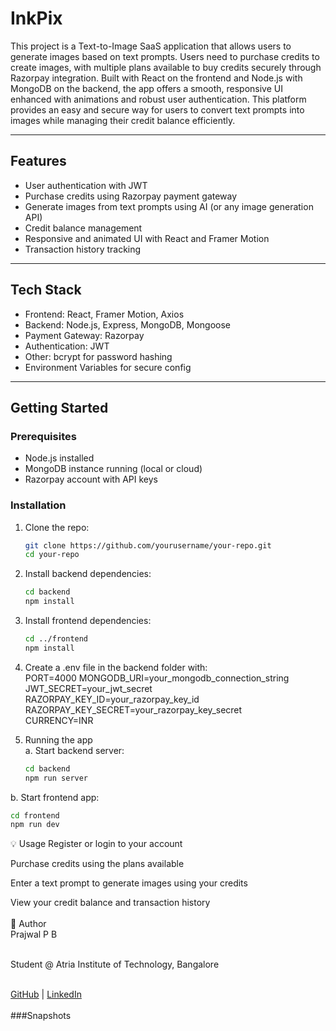 # InkPix 

This project is a Text-to-Image SaaS application that allows users to generate images based on text prompts. 
Users need to purchase credits to create images, with multiple plans available to buy credits securely through Razorpay integration. 
Built with React on the frontend and Node.js with MongoDB on the backend, the app offers a smooth, responsive UI enhanced with animations and robust user authentication. 
This platform provides an easy and secure way for users to convert text prompts into images while managing their credit balance efficiently.

---

## Features

- User authentication with JWT
- Purchase credits using Razorpay payment gateway
- Generate images from text prompts using AI (or any image generation API)
- Credit balance management
- Responsive and animated UI with React and Framer Motion
- Transaction history tracking

---

## Tech Stack

- Frontend: React, Framer Motion, Axios
- Backend: Node.js, Express, MongoDB, Mongoose
- Payment Gateway: Razorpay
- Authentication: JWT
- Other: bcrypt for password hashing
- Environment Variables for secure config

---

## Getting Started

### Prerequisites

- Node.js installed
- MongoDB instance running (local or cloud)
- Razorpay account with API keys

### Installation

1. Clone the repo:

   ```bash
   git clone https://github.com/yourusername/your-repo.git
   cd your-repo

2. Install backend dependencies:
   ```bash
   cd backend
   npm install

3. Install frontend dependencies:<br>
   ```bash
   cd ../frontend
   npm install
3. Create a .env file in the backend folder with:<br>
PORT=4000
MONGODB_URI=your_mongodb_connection_string<br>
JWT_SECRET=your_jwt_secret<br>
RAZORPAY_KEY_ID=your_razorpay_key_id<br>
RAZORPAY_KEY_SECRET=your_razorpay_key_secret<br>
CURRENCY=INR<br>
4. Running the app<br>
a. Start backend server:<br>
   ```bash
   cd backend
   npm run server
b. Start frontend app:<br>
   ```bash
   cd frontend
   npm run dev
```
💡 Usage
Register or login to your account<br>

Purchase credits using the plans available<br>

Enter a text prompt to generate images using your credits<br>

View your credit balance and transaction history<br><br>
👤 Author<br>
Prajwal P B<br><br>

Student @ Atria Institute of Technology, Bangalore<br><br>

[GitHub](https://github.com/csprajwalpb) | [LinkedIn](https://www.linkedin.com/in/prajwalpb/)
<br><br>
###Snapshots<br>
